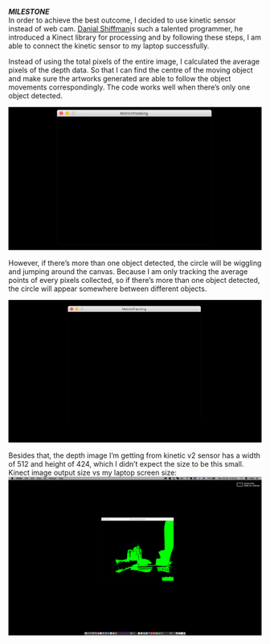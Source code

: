 ***MILESTONE***<br/>
In order to achieve the best outcome, I decided to use kinetic sensor instead of web cam. [Danial Shiffman](https://shiffman.net/p5/kinect/)is such a talented programmer, he introduced a Kinect library for processing and by following these steps, I am able to connect the kinetic sensor to my laptop successfully. 

Instead of using the total pixels of the entire image, I calculated the average pixels of the depth data. So that I can find the centre of the moving object and make sure the artworks generated are able to follow the object movements correspondingly. The code works well when there’s only one object detected. 

<img src = "images/oneobject.gif">

However, if there’s more than one object detected, the circle will be wiggling and jumping around the canvas. Because I am only tracking the average points of every pixels collected, so if there’s more than one object detected, the circle will appear somewhere between different objects. 

<img src = "images/multipleobject.gif">

Besides that, the depth image I’m getting from kinetic v2 sensor has a width of 512 and height of 424, which I didn’t expect the size to be this small. 
Kinect image output size vs my laptop screen size:
<img src = "images/size.png">
